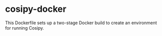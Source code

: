 # cosipy-docker
This Dockerfile sets up a two-stage Docker build to create an environment for running Cosipy.
